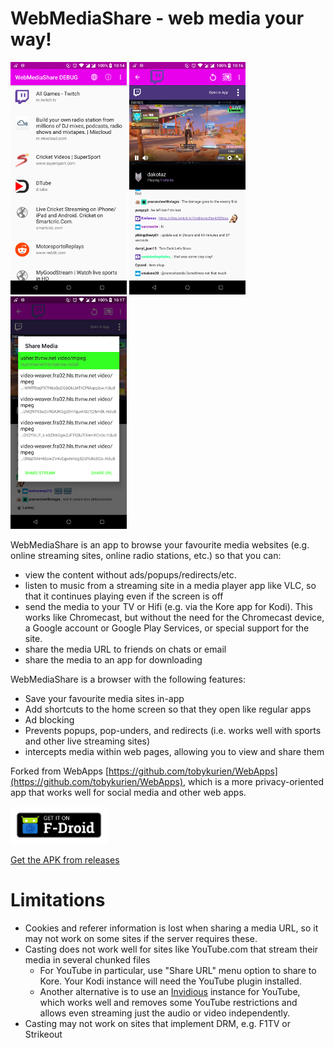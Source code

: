WebMediaShare - web media your way!
=============

![Main screen](images/wms1.png) ![Viewing media](images/wms2.png) ![Sharing media](images/wms3.png)


WebMediaShare is an app to browse your favourite media websites (e.g. online streaming sites, online radio stations, etc.)  so that you can:

  - view the content without ads/popups/redirects/etc. 
  - listen to music from a streaming site in a media player app like VLC, so that it continues playing even if the screen is off
  - send the media to your TV or Hifi (e.g. via the Kore app for Kodi). This works like Chromecast, but without the need for the Chromecast device, a Google account or Google Play Services, or special support for the site.
  - share the media URL to friends on chats or email
  - share the media to an app for downloading

WebMediaShare is a browser with the following features:

  - Save your favourite media sites in-app
  - Add shortcuts to the home screen so that they open like regular apps
  - Ad blocking
  - Prevents popups, pop-unders, and redirects (i.e. works well with sports and other live streaming sites)
  - intercepts media within web pages, allowing you to view and share them

Forked from WebApps [https://github.com/tobykurien/WebApps](https://github.com/tobykurien/WebApps), which is a more privacy-oriented app that works well for social media and other web apps.

<a href="https://f-droid.org/en/packages/com.tobykurien.webmediashare/" target="_blank">
  <img src="images/fdroid.png" height="60"/>
</a>

[Get the APK from releases](https://github.com/tobykurien/WebMediaShare/releases)

Limitations
===========

- Cookies and referer information is lost when sharing a media URL, so it may not work on some sites if the server requires these.
- Casting does not work well for sites like YouTube.com that stream their media in several chunked files
  - For YouTube in particular, use "Share URL" menu option to share to Kore. Your Kodi instance will need the YouTube plugin installed.
  - Another alternative is to use an [Invidious](https://github.com/iv-org/invidious) instance for YouTube, which works well and removes some YouTube restrictions and allows even streaming just the audio or video independently.
- Casting may not work on sites that implement DRM, e.g. F1TV or Strikeout
